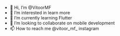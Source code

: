 - 👋 Hi, I’m @VitoorMF
- 👀 I’m interested in learn more
- 🌱 I’m currently learning Flutter
- 💞️ I’m looking to collaborate on mobile development
- 📫 How to reach me @vitoor_mf_ instagram

<!---
VitoorMF/VitoorMF is a ✨ special ✨ repository because its `README.md` (this file) appears on your GitHub profile.
You can click the Preview link to take a look at your changes.
--->
